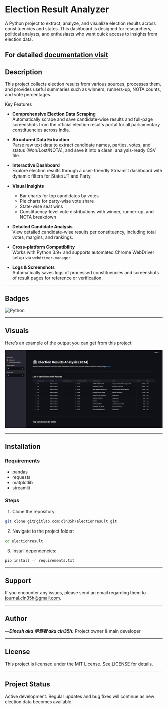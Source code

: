 # Election Result Analyzer

A Python project to extract, analyze, and visualize election results across constituencies and states. This dashboard is designed for researchers, political analysts, and enthusiasts who want quick access to insights from election data.

For detailed [documentation visit](https://cln35h.in/documentation/election-results-dashboard)
---

## Description

This project collects election results from various sources, processes them, and provides useful summaries such as winners, runners-up, NOTA counts, and vote percentages.  

Key Features

- **Comprehensive Election Data Scraping**  
  Automatically scrape and save candidate-wise results and full-page screenshots from the official election results portal for all parliamentary constituencies across India.

- **Structured Data Extraction**  
  Parse raw text data to extract candidate names, parties, votes, and status (Won/Lost/NOTA), and save it into a clean, analysis-ready CSV file.

- **Interactive Dashboard**  
  Explore election results through a user-friendly Streamlit dashboard with dynamic filters for State/UT and Party.

- **Visual Insights**  
  - Bar charts for top candidates by votes  
  - Pie charts for party-wise vote share  
  - State-wise seat wins  
  - Constituency-level vote distributions with winner, runner-up, and NOTA breakdown

- **Detailed Candidate Analysis**  
  View detailed candidate-wise results per constituency, including total votes, margins, and rankings.

- **Cross-platform Compatibility**  
  Works with Python 3.9+ and supports automated Chrome WebDriver setup via `webdriver-manager`.

- **Logs & Screenshots**  
  Automatically saves logs of processed constituencies and screenshots of result pages for reference or verification.

---

## Badges

![Python](https://img.shields.io/badge/python-3.10-blue)

---

## Visuals

Here’s an example of the output you can get from this project:

![Dashboard Screenshot](example-screenshots/dashboard.png)  


---

## Installation

### Requirements
- pandas
- requests
- matplotlib
- streamlit

### Steps
1. Clone the repository:
```bash
git clone git@gitlab.com:cln35h/electionresult.git

```

2.  Navigate to the project folder:
    

```bash
cd electionresult

```

3.  Install dependencies:
    

```bash
pip install -r requirements.txt

```


----------

## Support

If you encounter any issues, please send an email regarding them to [journal.cln35h@gmail.com](mailto:journal.cln35h@gmail.com).

----------


## Author

 —***Dinesh aka 学習者 aka cln35h:*** Project owner & main developer


----------

## License

This project is licensed under the MIT License. See LICENSE for details.

----------

## Project Status

Active development. Regular updates and bug fixes will continue as new election data becomes available.
